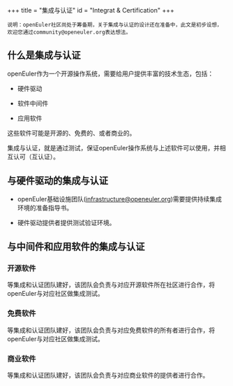 +++
title = "集成与认证"
id = "Integrat & Certification"
+++


```
说明：openEuler社区尚处于筹备期，关于集成与认证的设计还在准备中，此文是初步设想，欢迎您通过community@openeuler.org表达想法。

```
## 什么是集成与认证

openEuler作为一个开源操作系统，需要给用户提供丰富的技术生态，包括：

- 硬件驱动

- 软件中间件

- 应用软件

这些软件可能是开源的、免费的、或者商业的。

集成与认证，就是通过测试，保证openEuler操作系统与上述软件可以使用，并相互认可（互认证）。

## 与硬件驱动的集成与认证

- openEuler基础设施团队(infrastructure@openeuler.org)需要提供持续集成环境的准备指导书。

- 硬件驱动提供者提供测试验证环境。

## 与中间件和应用软件的集成与认证

### 开源软件

等集成和认证团队建好，该团队会负责与对应开源软件所在社区进行合作，将openEuler与对应社区做集成测试。

### 免费软件

等集成和认证团队建好，该团队会负责与对应免费软件的所有者进行合作，将openEuler与对应社区做集成测试。

### 商业软件

等集成和认证团队建好，该团队会负责与对应商业软件的提供者进行合作。